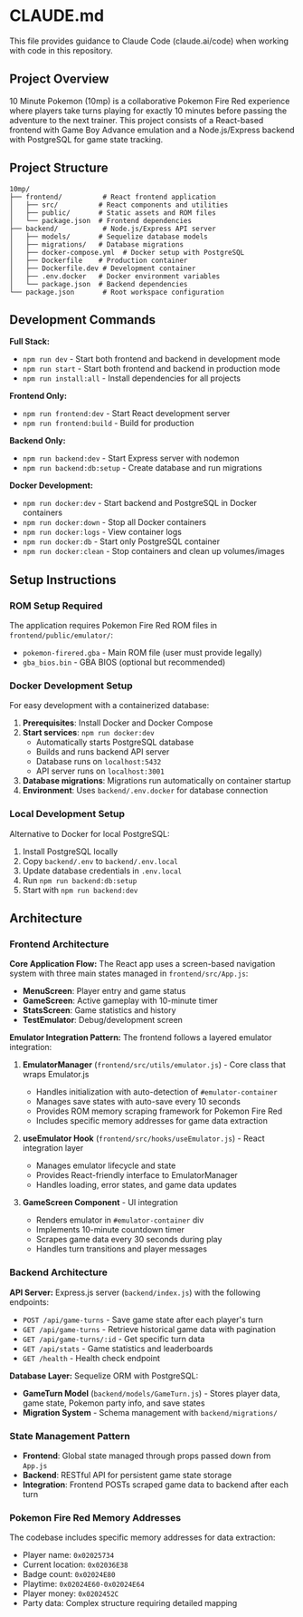 # CLAUDE.md

This file provides guidance to Claude Code (claude.ai/code) when working with code in this repository.

## Project Overview

10 Minute Pokemon (10mp) is a collaborative Pokemon Fire Red experience where players take turns playing for exactly 10 minutes before passing the adventure to the next trainer. This project consists of a React-based frontend with Game Boy Advance emulation and a Node.js/Express backend with PostgreSQL for game state tracking.

## Project Structure

```
10mp/
├── frontend/          # React frontend application
│   ├── src/          # React components and utilities
│   ├── public/       # Static assets and ROM files
│   └── package.json  # Frontend dependencies
├── backend/           # Node.js/Express API server
│   ├── models/       # Sequelize database models
│   ├── migrations/   # Database migrations
│   ├── docker-compose.yml  # Docker setup with PostgreSQL
│   ├── Dockerfile    # Production container
│   ├── Dockerfile.dev # Development container
│   ├── .env.docker   # Docker environment variables
│   └── package.json  # Backend dependencies
└── package.json       # Root workspace configuration
```

## Development Commands

**Full Stack:**
- `npm run dev` - Start both frontend and backend in development mode
- `npm run start` - Start both frontend and backend in production mode
- `npm run install:all` - Install dependencies for all projects

**Frontend Only:**
- `npm run frontend:dev` - Start React development server
- `npm run frontend:build` - Build for production  

**Backend Only:**
- `npm run backend:dev` - Start Express server with nodemon
- `npm run backend:db:setup` - Create database and run migrations

**Docker Development:**
- `npm run docker:dev` - Start backend and PostgreSQL in Docker containers
- `npm run docker:down` - Stop all Docker containers
- `npm run docker:logs` - View container logs
- `npm run docker:db` - Start only PostgreSQL container
- `npm run docker:clean` - Stop containers and clean up volumes/images

## Setup Instructions

### ROM Setup Required

The application requires Pokemon Fire Red ROM files in `frontend/public/emulator/`:
- `pokemon-firered.gba` - Main ROM file (user must provide legally)
- `gba_bios.bin` - GBA BIOS (optional but recommended)

### Docker Development Setup

For easy development with a containerized database:

1. **Prerequisites**: Install Docker and Docker Compose
2. **Start services**: `npm run docker:dev`
   - Automatically starts PostgreSQL database
   - Builds and runs backend API server
   - Database runs on `localhost:5432`
   - API server runs on `localhost:3001`
3. **Database migrations**: Migrations run automatically on container startup
4. **Environment**: Uses `backend/.env.docker` for database connection

### Local Development Setup

Alternative to Docker for local PostgreSQL:

1. Install PostgreSQL locally
2. Copy `backend/.env` to `backend/.env.local`
3. Update database credentials in `.env.local`
4. Run `npm run backend:db:setup`
5. Start with `npm run backend:dev`

## Architecture

### Frontend Architecture

**Core Application Flow:**
The React app uses a screen-based navigation system with three main states managed in `frontend/src/App.js`:
- **MenuScreen**: Player entry and game status
- **GameScreen**: Active gameplay with 10-minute timer
- **StatsScreen**: Game statistics and history
- **TestEmulator**: Debug/development screen

**Emulator Integration Pattern:**
The frontend follows a layered emulator integration:

1. **EmulatorManager** (`frontend/src/utils/emulator.js`) - Core class that wraps Emulator.js
   - Handles initialization with auto-detection of `#emulator-container`
   - Manages save states with auto-save every 10 seconds
   - Provides ROM memory scraping framework for Pokemon Fire Red
   - Includes specific memory addresses for game data extraction

2. **useEmulator Hook** (`frontend/src/hooks/useEmulator.js`) - React integration layer
   - Manages emulator lifecycle and state
   - Provides React-friendly interface to EmulatorManager
   - Handles loading, error states, and game data updates

3. **GameScreen Component** - UI integration
   - Renders emulator in `#emulator-container` div
   - Implements 10-minute countdown timer
   - Scrapes game data every 30 seconds during play
   - Handles turn transitions and player messages

### Backend Architecture

**API Server:** Express.js server (`backend/index.js`) with the following endpoints:
- `POST /api/game-turns` - Save game state after each player's turn
- `GET /api/game-turns` - Retrieve historical game data with pagination
- `GET /api/game-turns/:id` - Get specific turn data
- `GET /api/stats` - Game statistics and leaderboards
- `GET /health` - Health check endpoint

**Database Layer:** Sequelize ORM with PostgreSQL:
- **GameTurn Model** (`backend/models/GameTurn.js`) - Stores player data, game state, Pokemon party info, and save states
- **Migration System** - Schema management with `backend/migrations/`

### State Management Pattern
- **Frontend**: Global state managed through props passed down from `App.js`
- **Backend**: RESTful API for persistent game state storage
- **Integration**: Frontend POSTs scraped game data to backend after each turn

### Pokemon Fire Red Memory Addresses
The codebase includes specific memory addresses for data extraction:
- Player name: `0x02025734`
- Current location: `0x02036E38`
- Badge count: `0x02024E80` 
- Playtime: `0x02024E60-0x02024E64`
- Player money: `0x0202452C`
- Party data: Complex structure requiring detailed mapping
